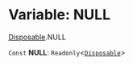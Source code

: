 # Variable: NULL

[Disposable](/en/auto-docs/utils/modules/Disposable.md).NULL

`Const` **NULL**: `Readonly`<[`Disposable`](/en/auto-docs/utils/interfaces/Disposable-1.md)>
